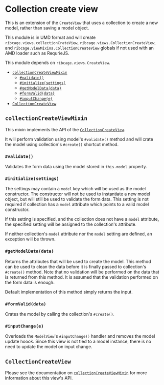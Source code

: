 # Collection create view <a name="collection-create-view"></a>

This is an extension of the `CreateView` that uses a collection to create a new
model, rather than saving a model object.

This module is in UMD format and will create
`ribcage.views.collectionCrateView`, `ribcage.views.CollectionCreateView`, and
`ribcage.viewMixins.CollectionCreateView` globals if not used with an AMD
loader such as RequrieJS.

This module depends on `ribcage.views.CreateView`.

 + [`collectionCreateViewMixin`](#collectioncreateviewmixin)
   - [`#validate()`](#validate)
   - [`#initialize(settings)`](#initialize-settings)
   - [`#getModelData(data)`](#getmodeldata-data)
   - [`#formValid(data)`](#formvalid-data)
   - [`#inputChange(e)`](#inputchange-e)
 + [`CollectionCreateView`](#collectioncreateview)


## `collectionCreateViewMixin` <a name="collectioncreateviewmixin"></a>

This mixin implements the API of the
[`CollectionCreateView`](#collectioncreateview).

It will perform validation using model's `#validate()` method and will crate
the model using collection's `#create()` shortcut method.

### `#validate()` <a name="validate"></a>

Validates the form data using the model stored in `this.model` property.

### `#initialize(settings)` <a name="initialize-settings"></a>

The settings may contain a `model` key which will be used as the model
constructor. The constructor will not be used to instantiate a new model
object, but will still be used to validate the form data. This setting is not
required if collection has a `model` attribute which points to a valid model
constructor.

If this setting is specified, and the collection does not have a `model`
attribute, the specified setting will be assigned to the collection's
attribute.

If neither collection's `model` attribute nor the `model` setting are defined,
an exception will be thrown.

### `#getModelData(data)` <a name="getmodeldata-data"></a>

Returns the attributes that will be used to create the model. This method can
be used to clean the data before it is finally passed to collection's
`#create()` method. Note that no validation will be performed on the data that
is returned from this method. It is assumed that the validation performed on
the form data is enough.

Default implementation of this method simply returns the input.

### `#formValid(data)` <a name="formvalid-data"></a>

Crates the model by calling the collection's `#create()`.

### `#inputChange(e)` <a name="inputchange-e"></a>

Overloads the `ModelView`'s `#inputChange()` handler and removes the model
update hoook. Since this view is not tied to a model instance, there is no need
to update the model on input change.

## `CollectionCreateView` <a name="collectioncreateview"></a>

Please see the documentation on
[`collectionCreateViewMixin`](#collectioncreateviewmixin) for more information
about this view's API.